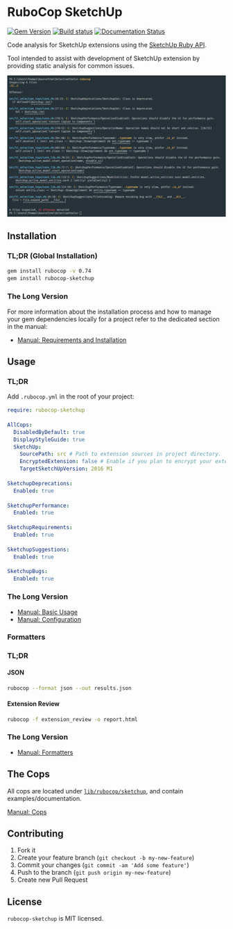 # RuboCop SketchUp

[![Gem Version](https://badge.fury.io/rb/rubocop-sketchup.svg)](https://badge.fury.io/rb/rubocop-sketchup) [![Build status](https://ci.appveyor.com/api/projects/status/idwviv2nkal1gp7g?svg=true)](https://ci.appveyor.com/project/thomthom/rubocop-sketchup) [![Documentation Status](https://readthedocs.org/projects/rubocop-sketchup/badge/?version=latest)](https://rubocop-sketchup.readthedocs.io/en/latest/?badge=latest)

Code analysis for SketchUp extensions using the [SketchUp Ruby API](http://ruby.sketchup.com/).

Tool intended to assist with development of SketchUp extension by providing static analysis for common issues.

![](manual/images/rubocop-example.png)


## Installation

### TL;DR (Global Installation)

```sh
gem install rubocop -v 0.74
gem install rubocop-sketchup
```

### The Long Version

For more information about the installation process and how to manage your gem dependencies locally for a project refer to the dedicated section in the manual:

* [Manual: Requirements and Installation](https://rubocop-sketchup.readthedocs.io/en/latest/installation/)


## Usage

### TL;DR

Add `.rubocop.yml` in the root of your project:

```yaml
require: rubocop-sketchup

AllCops:
  DisabledByDefault: true
  DisplayStyleGuide: true
  SketchUp:
    SourcePath: src # Path to extension sources in project directory.
    EncryptedExtension: false # Enable if you plan to encrypt your extension.
    TargetSketchUpVersion: 2016 M1

SketchupDeprecations:
  Enabled: true

SketchupPerformance:
  Enabled: true

SketchupRequirements:
  Enabled: true

SketchupSuggestions:
  Enabled: true

SketchupBugs:
  Enabled: true
```

### The Long Version

* [Manual: Basic Usage](https://rubocop-sketchup.readthedocs.io/en/latest/basic_usage/)
* [Manual: Configuration](https://rubocop-sketchup.readthedocs.io/en/latest/configuration/)


### Formatters

### TL;DR

#### JSON

```bash
rubocop --format json --out results.json
```


#### Extension Review

```bash
rubocop -f extension_review -o report.html
```

### The Long Version

* [Manual: Formatters](https://rubocop-sketchup.readthedocs.io/en/latest/formatters/)


## The Cops

All cops are located under [`lib/rubocop/sketchup`](lib/rubocop/sketchup), and contain examples/documentation.

[Manual: Cops](https://rubocop-sketchup.readthedocs.io/en/latest/cops/)


## Contributing

1. Fork it
2. Create your feature branch (`git checkout -b my-new-feature`)
3. Commit your changes (`git commit -am 'Add some feature'`)
4. Push to the branch (`git push origin my-new-feature`)
5. Create new Pull Request


## License

`rubocop-sketchup` is MIT licensed.
